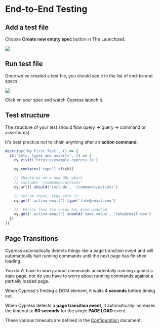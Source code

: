 # End-to-End Testing

## Add a test file

Choose **Create new empty spec** button in The Launchpad.

![](https://docs.cypress.io/img/guides/end-to-end-testing/writing-your-first-end-to-end-test/create-new-empty-spec.png)


## Run test file

Once we've created a test file, you should see it in the list of end-to-end specs.

![](https://docs.cypress.io/img/guides/end-to-end-testing/writing-your-first-end-to-end-test/spec-list-with-new-spec.png)

Click on your spec and watch Cypress launch it.


## Test structure

The structure of your test should flow query -> query -> command or assertion(s).

It's best practice not to chain anything after an **action command**.

```js
describe('My First Test', () => {
  it('Gets, types and asserts', () => {
    cy.visit('https://example.cypress.io')

    cy.contains('type').click()

    // Should be on a new URL which
    // includes '/commands/actions'
    cy.url().should('include', '/commands/actions')

    // Get an input, type into it
    cy.get('.action-email').type('fake@email.com')

    //  Verify that the value has been updated
    cy.get('.action-email').should('have.value', 'fake@email.com')
  })
})
```


## Page Transitions

Cypress automatically detects things like a page transition event and will automatically halt running commands until the next page has finished loading.

You don't have to worry about commands accidentally running against a stale page, nor do you have to worry about running commands against a partially loaded page.

When Cypress's finding a DOM element, it waits **4 seconds** before timing out.

When Cypress detects a **page transition event**, it automatically increases the timeout to **60 seconds** for the single **PAGE LOAD** event.

These various timeouts are defined in the [Configuration](https://docs.cypress.io/guides/references/configuration#Timeouts) document.
